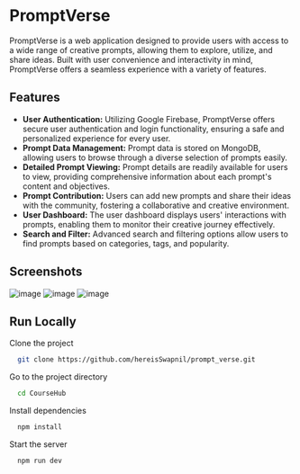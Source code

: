 # PromptVerse

PromptVerse is a web application designed to provide users with access to a wide range of creative prompts, allowing them to explore, utilize, and share ideas. Built with user convenience and interactivity in mind, PromptVerse offers a seamless experience with a variety of features.

## Features

- **User Authentication:** Utilizing Google Firebase, PromptVerse offers secure user authentication and login functionality, ensuring a safe and personalized experience for every user.
- **Prompt Data Management:** Prompt data is stored on MongoDB, allowing users to browse through a diverse selection of prompts easily.
- **Detailed Prompt Viewing:** Prompt details are readily available for users to view, providing comprehensive information about each prompt's content and objectives.
- **Prompt Contribution:** Users can add new prompts and share their ideas with the community, fostering a collaborative and creative environment.
- **User Dashboard:** The user dashboard displays users' interactions with prompts, enabling them to monitor their creative journey effectively.
- **Search and Filter:** Advanced search and filtering options allow users to find prompts based on categories, tags, and popularity.

## Screenshots

![image](https://github.com/hereisSwapnil/prompt_verse/assets/85278243/e90bdec1-7638-43b6-be18-2fd55ec1de4e)
![image](https://github.com/hereisSwapnil/prompt_verse/assets/85278243/929c74db-79a2-414f-8931-0d04becfa38e)
![image](https://github.com/hereisSwapnil/prompt_verse/assets/85278243/a38b0488-a1ab-4cb7-962f-2d59b579cc71)

## Run Locally

Clone the project

```bash
  git clone https://github.com/hereisSwapnil/prompt_verse.git
```

Go to the project directory

```bash
  cd CourseHub
```

Install dependencies

```bash
  npm install
```

Start the server

```bash
  npm run dev
```

